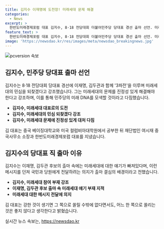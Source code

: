 ```yaml
---
title: 김지수 이재명에 도전장! 미래세대 문제 해결
categories:
  - News
excerpt: >
  한반도미래경제포럼 대표 김지수, 8·18 전당대회 더불어민주당 당대표 경선 출마 선언. 미래세대 문제 해결사로 도전장, 이재명·김두관과 3파전. 미래를 포기한 정치에 도전 미래세대의 고민을 이해하고 해결해야 강조, 미래세대에 대한 논의 부족 지적. 중국 베이징대-컬럼비아대 출신, 한반도미래경제포럼 대표 경험.
feature_text: >
  한반도미래경제포럼 대표 김지수, 8·18 전당대회 더불어민주당 당대표 경선 출마 선언. 미래세대 문제 해결사로 도전장, 이재명·김두관과 3파전. 미래를 포기한 정치에 도전 미래세대의 고민을 이해하고 해결해야 강조, 미래세대에 대한 논의 부족 지적. 중국 베이징대-컬럼비아대 출신, 한반도미래경제포럼 대표 경험.
image: 'https://newsdao.kr/res/images/meta/newsdao_breakingnews.jpg'
---
```


<p><img src="https://newsdao.kr/res/images/meta/newsdao_breakingnews.jpg" alt="pcversion 속보" /></p>

<h2 data-ke-size="size26">김지수, 민주당 당대표 출마 선언</h2>

<p data-ke-size="size16">김지수는 8·18 전당대회 당대표 경선에 이재명, 김두관과 함께 '3파전'을 이루며 미래세대의 민심을 되찾겠다고 강조했습니다. 그는 미래세대의 문제를 진정성 있게 해결해야 한다고 강조하며, 이를 통해 민주당의 미래 DNA를 모색할 것이라고 다짐했습니다.</p>

<ul>
<li><b>김지수, 미래세대 대표로의 도전</b></li>
<li><b>김지수, 미래세대의 민심 되찾겠다 강조</b></li>
<li><b>김지수, 미래세대 문제에 진정성 있게 대처 다짐</b></li>
</ul>

<p data-ke-size="size16">김 대표는 중국 베이징대학교와 미국 컬럼비아대학원에서 공부한 뒤 재단법인 여시재 중국사무소 소장과 한반도미래경제포럼 대표를 지냈습니다.</p>

<h2 data-ke-size="size26">김지수의 당대표 직 출마 이유</h2>

<p data-ke-size="size16">김지수는 이재명, 김두관 후보의 출마 속에는 미래세대에 대한 얘기가 빠져있다며, 이런 메시지를 던져 국민과 당원에게 전달하려는 의지가 출마 결심의 배경이라고 전했습니다.</p>

<ul>
<li><b>김지수, 미래세대 참여 부재 강조</b></li>
<li><b>이재명, 김두관 후보 출마 속 미래세대 얘기 부재 지적</b></li>
<li><b>미래세대 대한 메시지 전달에 의지</b></li>
</ul>

<p data-ke-size="size16">김 대표는 강한 것이 생기면 그 쪽으로 쏠릴 수밖에 없다면서도, 어느 한 쪽으로 쏠리는 것은 좋지 않다고 생각한다고 밝혔습니다.</p>
실시간 뉴스 속보는, <a href="https://newsdao.kr" rel="dofollow">https://newsdao.kr</a>


